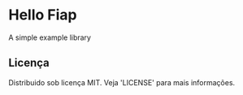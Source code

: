 # Hello Fiap

A simple example library

## Licença

Distribuido sob licença MIT. Veja 'LICENSE' para mais informações.